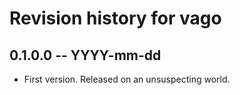 # Revision history for vago

## 0.1.0.0 -- YYYY-mm-dd

* First version. Released on an unsuspecting world.
